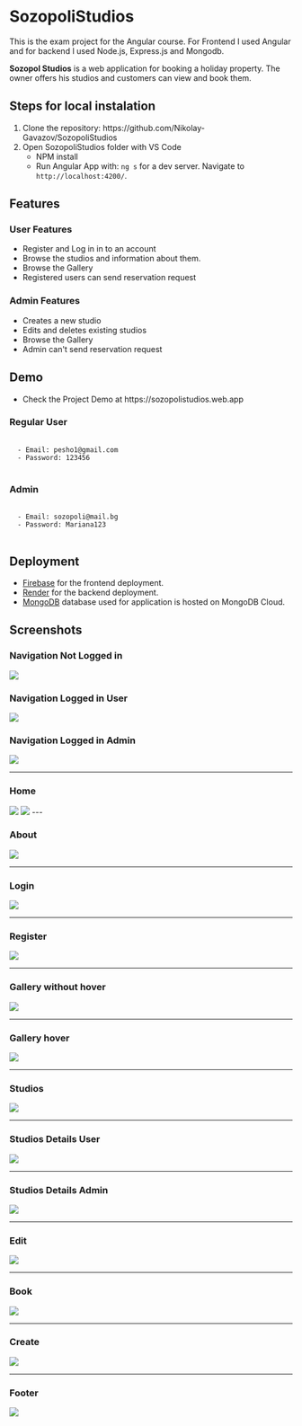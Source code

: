 # SozopoliStudios
This is the exam project for the Angular course. For Frontend I used Angular and for backend I used Node.js, Express.js and Mongodb.

**Sozopol Studios** is a web application for booking a holiday property. The owner offers his studios and customers can view and book them.

## Steps for local instalation

<ol>
  <li>
    Clone the repository: https://github.com/Nikolay-Gavazov/SozopoliStudios
  </li>
  <li>
    Open SozopoliStudios folder with VS Code
    <ul>
      <li>NPM install</li>
      <li>Run Angular App with: <code>ng s</code> for a dev server. Navigate to <code>http://localhost:4200/</code>.</li>
    </ul>
  </li>
</ol>


## Features
### User Features
<ul>
  <li>Register and Log in in to an account</li>
  <li>Browse the studios and information about them.</li>
  <li>Browse the Gallery</li>
  <li>Registered users can send reservation request</li>
</ul>

### Admin Features

<ul>
  <li>Creates a new studio</li>
  <li>Edits and deletes existing studios</li>
  <li>Browse the Gallery</li>
  <li>Admin can't send reservation request</li>
</ul>

## Demo

<ul>
  <li>Check the Project Demo at https://sozopolistudios.web.app</li> 
</ul>

### Regular User
<pre>
  <code>
  - Email: pesho1@gmail.com
  - Password: 123456
</code>
</pre>

### Admin
<pre>
  <code>
  - Email: sozopoli@mail.bg
  - Password: Mariana123
</code>
</pre>

## Deployment

<ul>
  <li><a href="https://firebase.google.com/">Firebase</a> for the frontend deployment.</li>
  <li><a href="https://render.com/">Render</a> for the backend deployment.</li>
  <li><a href="https://www.mongodb.com/">MongoDB</a> database used for application is hosted on MongoDB Cloud.</li>
</ul>

## Screenshots

### Navigation Not Logged in

<img src="https://i.ibb.co/NNW0nzQ/Not-Logged-in-nav.jpg">

### Navigation Logged in User

<img src="https://i.ibb.co/nQXZtSv/Logged-in-nav.jpg">

### Navigation Logged in Admin

<img src="https://i.ibb.co/hC3w12C/Admin-nav.jpg">

---

### Home

<img src="https://i.ibb.co/K2dg6Gt/Home1.jpg">
<img src="https://i.ibb.co/B6vdbrT/Home2.jpg">
---

### About

<img src="https://i.ibb.co/LC2T0QG/About.jpg">

---

### Login

<img src="https://i.ibb.co/WDNN9VS/Login.jpg">

---

### Register

<img src="https://i.ibb.co/xg654k7/Register.jpg">

---

### Gallery without hover

<img src="https://i.ibb.co/fqdGgZ1/Gallery-without-hover.jpg">

---

### Gallery hover

<img src="https://i.ibb.co/Lkyw8bw/Gallery-hover.jpg">

---

### Studios

<img src="https://i.ibb.co/SBjq2jK/Studios-Page.jpg">

---

### Studios Details User

<img src="https://i.ibb.co/Ny2SBYg/Studios-details-User.jpg">


---

### Studios Details Admin

<img src="https://i.ibb.co/GC03X5c/Studios-details-Admin.jpg">


---

### Edit

<img src="https://i.ibb.co/10Z9VV6/Edit.jpg">


---

### Book

<img src="https://i.ibb.co/Q6DRxM4/Book.jpg">


---

### Create

<img src="https://i.ibb.co/H7p0ffB/Create.jpg">

---

### Footer

<img src="https://i.ibb.co/5LMrDkk/Footer.jpg">
